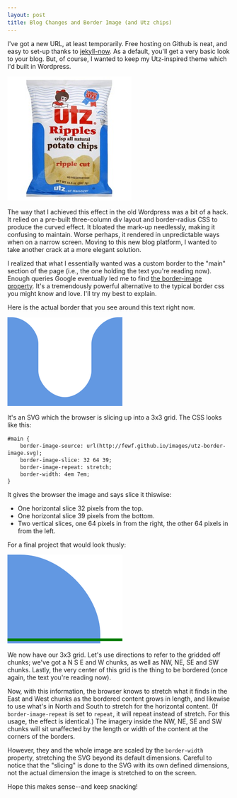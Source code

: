 ```yaml
---
layout: post
title: Blog Changes and Border Image (and Utz chips)
---
```


I've got a new URL, at least temporarily. Free hosting on Github is neat, and easy to set-up thanks to [jekyll-now](https://github.com/barryclark/jekyll-now). As a default, you'll get a very basic look to your blog. But, of course, I wanted to keep my Utz-inspired theme which I'd built in Wordpress.

![Utz's brilliant style](../images/utz.jpg)

The way that I achieved this effect in the old Wordpress was a bit of a hack. It relied on a pre-built three-column div layout and border-radius CSS to produce the curved effect. It bloated the mark-up needlessly, making it confusing to maintain. Worse perhaps, it rendered in unpredictable ways when on a narrow screen. Moving to this new blog platform, I wanted to take another crack at a more elegant solution. 

I realized that what I essentially wanted was a custom border to the "main" section of the page (i.e., the one holding the text you're reading now). Enough queries Google eventually led me to find [the border-image property](https://developer.mozilla.org/en-US/docs/Web/CSS/border-image). It's a tremendously powerful alternative to the typical border css you might know and love. I'll try my best to explain.

Here is the actual border that you see around this text right now.

![the actual border you're looking at now](../images/utz-border-image.svg)

It's an SVG which the browser is slicing up into a 3x3 grid. The CSS looks like this:

```
#main {
	border-image-source: url(http://fewf.github.io/images/utz-border-image.svg);
	border-image-slice: 32 64 39;
	border-image-repeat: stretch;
    border-width: 4em 7em;	
}
```

It gives the browser the image and says slice it thiswise:

* One horizontal slice 32 pixels from the top.
* One horizontal slice 39 pixels from the bottom.
* Two vertical slices, one 64 pixels in from the right, the other 64 pixels in from the left.

For a final project that would look thusly:

![sliced and zoomed](../images/utz-border-image-sliced.svg)

We now have our 3x3 grid. Let's use directions to refer to the gridded off chunks; we've got a N S E and W chunks, as well as NW, NE, SE and SW chunks. Lastly, the very center of this grid is the thing to be bordered (once again, the text you're reading now).

Now, with this information, the browser knows to stretch what it finds in the East and West chunks as the bordered content grows in length, and likewise to use what's in North and South to stretch for the horizontal content. (If `border-image-repeat` is set to `repeat`, it will repeat instead of stretch. For this usage, the effect is identical.) The imagery inside the NW, NE, SE and SW chunks will sit unaffected by the length or width of the content at the corners of the borders.

However, they and the whole image are scaled by the `border-width` property, stretching the SVG beyond its default dimensions. Careful to notice that the "slicing" is done to the SVG with its own defined dimensions, not the actual dimension the image is stretched to on the screen.

Hope this makes sense--and keep snacking!